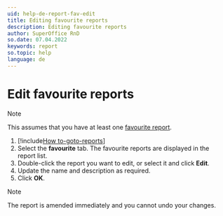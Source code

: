 ```yaml
---
uid: help-de-report-fav-edit
title: Editing favourite reports
description: Editing favourite reports
author: SuperOffice RnD
so.date: 07.04.2022
keywords: report
so.topic: help
language: de
---
```


# Edit favourite reports

> [!NOTE]
> This assumes that you have at least one [favourite report][1].

1. [!include[How to-goto-reports](../includes/goto-reports.md)]
2. Select the **favourite** tab. The favourite reports are displayed in the report list.
3. Double-click the report you want to edit, or select it and click **Edit**.
4. Update the name and description as required.
5. Click **OK**.

> [!NOTE]
> The report is amended immediately and you cannot undo your changes.

<!-- Referenced links -->
[1]: add.md

<!-- Referenced images -->

